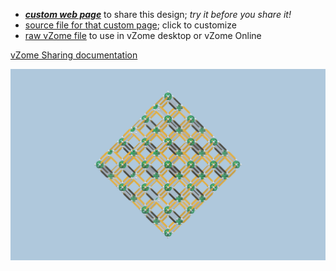 
 - [***custom web page***][post] to share this design; *try it before you share it!*
 - [source file for that custom page][source]; click to customize
 - [raw vZome file][raw] to use in vZome desktop or vZome Online

[vZome Sharing documentation](https://vzome.github.io/vzome/sharing.html#how-it-works)

![Image](<tubular Diamond lattice.png>)


[post]: <https://John-Kostick.github.io/vzome-sharing/2021/12/09/tubular Diamond lattice-07-59-07.html>
[source]: <https://github.com/John-Kostick/vzome-sharing/edit/main/_posts/2021-12-09-tubular Diamond lattice-07-59-07.md>
[raw]: <https://raw.githubusercontent.com/John-Kostick/vzome-sharing/main/2021/12/09/07-59-07-tubular Diamond lattice/tubular Diamond lattice.vZome>